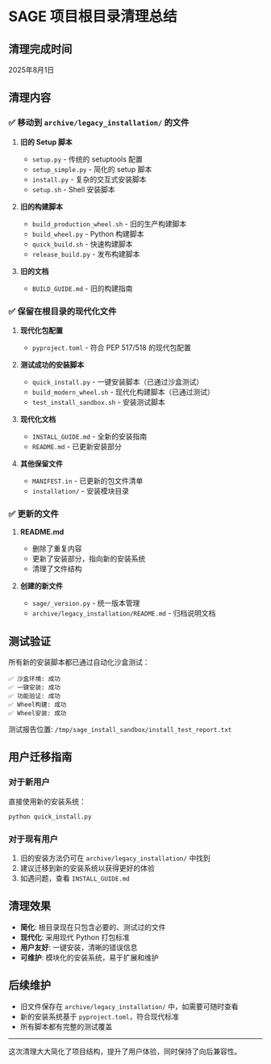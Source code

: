 # SAGE 项目根目录清理总结

## 清理完成时间
2025年8月1日

## 清理内容

### ✅ 移动到 `archive/legacy_installation/` 的文件

1. **旧的 Setup 脚本**
   - `setup.py` - 传统的 setuptools 配置
   - `setup_simple.py` - 简化的 setup 脚本
   - `install.py` - 复杂的交互式安装脚本
   - `setup.sh` - Shell 安装脚本

2. **旧的构建脚本**
   - `build_production_wheel.sh` - 旧的生产构建脚本
   - `build_wheel.py` - Python 构建脚本
   - `quick_build.sh` - 快速构建脚本
   - `release_build.py` - 发布构建脚本

3. **旧的文档**
   - `BUILD_GUIDE.md` - 旧的构建指南

### ✅ 保留在根目录的现代化文件

1. **现代化包配置**
   - `pyproject.toml` - 符合 PEP 517/518 的现代包配置

2. **测试成功的安装脚本**
   - `quick_install.py` - 一键安装脚本（已通过沙盒测试）
   - `build_modern_wheel.sh` - 现代化构建脚本（已通过测试）
   - `test_install_sandbox.sh` - 安装测试脚本

3. **现代化文档**
   - `INSTALL_GUIDE.md` - 全新的安装指南
   - `README.md` - 已更新安装部分

4. **其他保留文件**
   - `MANIFEST.in` - 已更新的包文件清单
   - `installation/` - 安装模块目录

### ✅ 更新的文件

1. **README.md**
   - 删除了重复内容
   - 更新了安装部分，指向新的安装系统
   - 清理了文件结构

2. **创建的新文件**
   - `sage/_version.py` - 统一版本管理
   - `archive/legacy_installation/README.md` - 归档说明文档

## 测试验证

所有新的安装脚本都已通过自动化沙盒测试：

```
✅ 沙盒环境: 成功
✅ 一键安装: 成功  
✅ 功能验证: 成功
✅ Wheel构建: 成功
✅ Wheel安装: 成功
```

测试报告位置: `/tmp/sage_install_sandbox/install_test_report.txt`

## 用户迁移指南

### 对于新用户
直接使用新的安装系统：
```bash
python quick_install.py
```

### 对于现有用户
1. 旧的安装方法仍可在 `archive/legacy_installation/` 中找到
2. 建议迁移到新的安装系统以获得更好的体验
3. 如遇问题，查看 `INSTALL_GUIDE.md`

## 清理效果

- **简化**: 根目录现在只包含必要的、测试过的文件
- **现代化**: 采用现代 Python 打包标准
- **用户友好**: 一键安装，清晰的错误信息
- **可维护**: 模块化的安装系统，易于扩展和维护

## 后续维护

- 旧文件保存在 `archive/legacy_installation/` 中，如需要可随时查看
- 新的安装系统基于 `pyproject.toml`，符合现代标准
- 所有脚本都有完整的测试覆盖

---

这次清理大大简化了项目结构，提升了用户体验，同时保持了向后兼容性。
